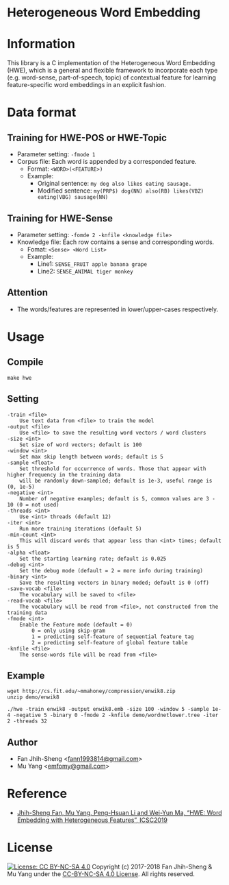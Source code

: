 # Heterogeneous Word Embedding

# Information

This library is a C implementation of the Heterogeneous Word Embedding (HWE), which is a general and flexible framework to incorporate each type (e.g. word-sense, part-of-speech, topic) of contextual feature for learning feature-specific word embeddings in an explicit fashion.

# Data format

## Training for HWE-POS or HWE-Topic
- Parameter setting: ```-fmode 1```
- Corpus file: Each word is appended by a corresponded feature.
	- Format: `<WORD>(<FEATURE>)`
	- Example:
		- Original sentence: ```my dog also likes eating sausage.```
		- Modified sentence: ```my(PRP$) dog(NN) also(RB) likes(VBZ) eating(VBG) sausage(NN)```


## Training for HWE-Sense

- Parameter setting: ```-fomde 2 -knfile <knowledge file>```
- Knowledge file: Each row contains a sense and corresponding words.
	- Fomat: `<Sense> <Word List>`
	- Example:
		- Line1: ```SENSE_FRUIT apple banana grape```
		- Line2: ```SENSE_ANIMAL tiger monkey```

## Attention
- The words/features are represented in lower/upper-cases respectively.

# Usage

## Compile

```
make hwe
```

## Setting
```
-train <file>
    Use text data from <file> to train the model
-output <file>
    Use <file> to save the resulting word vectors / word clusters
-size <int>
    Set size of word vectors; default is 100
-window <int>
    Set max skip length between words; default is 5
-sample <float>
    Set threshold for occurrence of words. Those that appear with higher frequency in the training data
    will be randomly down-sampled; default is 1e-3, useful range is (0, 1e-5)
-negative <int>
    Number of negative examples; default is 5, common values are 3 - 10 (0 = not used)
-threads <int>
    Use <int> threads (default 12)
-iter <int>
    Run more training iterations (default 5)
-min-count <int>
    This will discard words that appear less than <int> times; default is 5
-alpha <float>
    Set the starting learning rate; default is 0.025
-debug <int>
    Set the debug mode (default = 2 = more info during training)
-binary <int>
    Save the resulting vectors in binary moded; default is 0 (off)
-save-vocab <file>
    The vocabulary will be saved to <file>
-read-vocab <file>
    The vocabulary will be read from <file>, not constructed from the training data
-fmode <int>
    Enable the Feature mode (default = 0)
        0 = only using skip-gram
        1 = predicting self-feature of sequential feature tag
        2 = predicting self-feature of global feature table
-knfile <file>
    The sense-words file will be read from <file>
```

## Example

```
wget http://cs.fit.edu/~mmahoney/compression/enwik8.zip
unzip demo/enwik8

./hwe -train enwik8 -output enwik8.emb -size 100 -window 5 -sample 1e-4 -negative 5 -binary 0 -fmode 2 -knfile demo/wordnetlower.tree -iter 2 -threads 32
```

## Author
* Fan Jhih-Sheng <<fann1993814@gmail.com>>
* Mu Yang <<emfomy@gmail.com>>

# Reference

* [Jhih-Sheng Fan, Mu Yang, Peng-Hsuan Li and Wei-Yun Ma, “HWE: Word Embedding with Heterogeneous Features”, ICSC2019](https://muyang.pro/file/paper/icsc_2019_hwe.pdf)

# License
[![License: CC BY-NC-SA 4.0](https://i.creativecommons.org/l/by-nc-sa/4.0/88x31.png)](https://creativecommons.org/licenses/by-nc-sa/4.0/) Copyright (c) 2017-2018 Fan Jhih-Sheng & Mu Yang under the [CC-BY-NC-SA 4.0 License](https://creativecommons.org/licenses/by-nc-sa/4.0/). All rights reserved.
